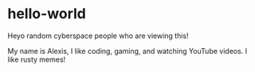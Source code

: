 # hello-world
Heyo random cyberspace people who are viewing this!

My name is Alexis, I like coding, gaming, and watching YouTube videos.
I like rusty memes!
